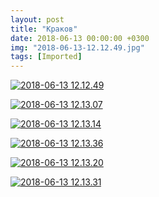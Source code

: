 ```yaml
---
layout: post
title: "Краков"
date: 2018-06-13 00:00:00 +0300
img: "2018-06-13-12.12.49.jpg"
tags: [Imported]
---
```


[![2018-06-13 12.12.49](/blog/assets/img/2018-06-13-12.12.49.jpg)](/blog/assets/img/2018-06-13-12.12.49.jpg)

[![2018-06-13 12.13.07](/blog/assets/img/2018-06-13-12.13.07.jpg)](/blog/assets/img/2018-06-13-12.13.07.jpg)

[![2018-06-13 12.13.14](/blog/assets/img/2018-06-13-12.13.14.jpg)](/blog/assets/img/2018-06-13-12.13.14.jpg)

[![2018-06-13 12.13.36](/blog/assets/img/2018-06-13-12.13.36.jpg)](/blog/assets/img/2018-06-13-12.13.36.jpg)

[![2018-06-13 12.13.20](/blog/assets/img/2018-06-13-12.13.20.jpg)](/blog/assets/img/2018-06-13-12.13.20.jpg)

[![2018-06-13 12.13.31](/blog/assets/img/2018-06-13-12.13.31.jpg)](/blog/assets/img/2018-06-13-12.13.31.jpg)